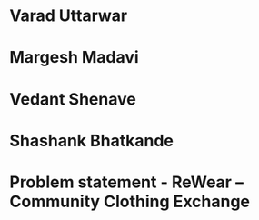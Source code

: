 # Varad Uttarwar
# Margesh Madavi
# Vedant Shenave
# Shashank Bhatkande

# Problem statement - ReWear – Community Clothing Exchange

